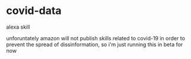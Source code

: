 # covid-data
alexa skill

unforuntately amazon will not publish skills related to covid-19 in order to prevent the spread of dissinformation, so i'm just running this in beta for now
